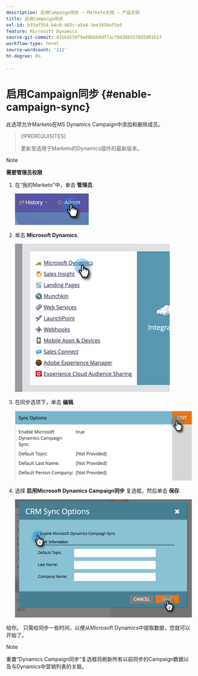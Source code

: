 ```yaml
---
description: 启用Campaign同步 — Marketo文档 — 产品文档
title: 启用Campaign同步
exl-id: b33af554-b4c0-465c-a5a4-3ee3450af5e5
feature: Microsoft Dynamics
source-git-commit: 431bd258f9a68bbb9df7acf043085578d3d91b1f
workflow-type: tm+mt
source-wordcount: '111'
ht-degree: 0%

---
```


# 启用Campaign同步 {#enable-campaign-sync}

此选项允许Marketo在MS Dynamics Campaign中添加和删除成员。

>[!PREREQUISITES]
>
>更新至适用于Marketo的Dynamics插件的最新版本。

>[!NOTE]
>
>**需要管理员权限**

1. 在“我的Marketo”中，单击 **管理员**.

   ![](assets/enable-campaign-sync-1.png)

1. 单击 **Microsoft Dynamics**.

   ![](assets/enable-campaign-sync-2.png)

1. 在同步选项下，单击 **编辑**.

   ![](assets/enable-campaign-sync-3.png)

1. 选择 **启用Microsoft Dynamics Campaign同步** 复选框，然后单击 **保存**.

   ![](assets/enable-campaign-sync-4.png)

给你。 只需给同步一些时间，以便从Microsoft Dynamics中提取数据，您就可以开始了。

>[!NOTE]
>
>重置“Dynamics Campaign同步”复选框将刷新所有以前同步的Campaign数据以及与Dynamics中营销列表的关联。
